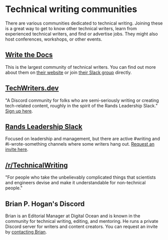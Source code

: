 # Technical writing communities

There are various communities dedicated to technical writing. Joining these is a great way to get to know other technical writers, learn from experienced technical writers, and find or advertise jobs. They might also host conferences, workshops, or other events.

## [Write the Docs](https://www.writethedocs.org)
This is the largest community of technical writers. You can find out more about them on [their website](https://www.writethedocs.org/) or join [their Slack group](https://www.writethedocs.org/slack/) directly.

## [TechWriters.dev](https://techwriters.dev)
"A Discord community for folks who are semi-seriously writing or creating tech-related content, roughly in the spirit of the Rands Leadership Slack." [Sign up here](https://techwriters.dev).

## [Rands Leadership Slack](https://randsinrepose.com/welcome-to-rands-leadership-slack/)
Focused on leadership and management, but there are active #writing and #i-wrote-something channels where some writers hang out. [Request an invite here](https://randsinrepose.com/welcome-to-rands-leadership-slack/).

## [/r/TechnicalWriting](https://www.reddit.com/r/technicalwriting/)
"For people who take the unbelievably complicated things that scientists and engineers devise and make it understandable for non-technical people."

## Brian P. Hogan's Discord
Brian is an Editorial Manager at Digital Ocean and is known in the community for technical writing, editing, and mentoring. He runs a private Discord server for writers and content creators. You can request an invite by [contacting Brian](https://bphogan.com/).
